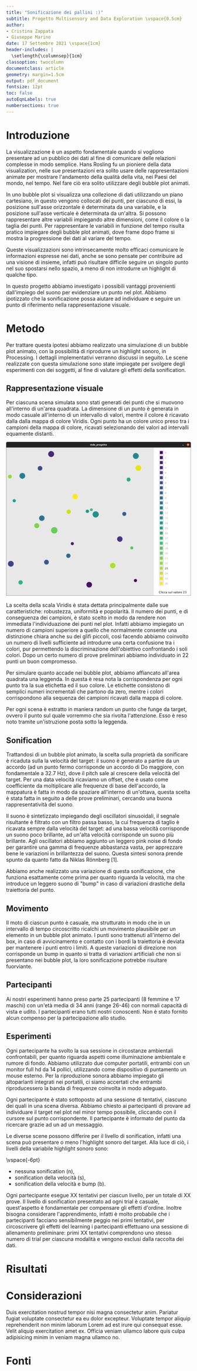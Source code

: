```yaml
---
title: "Sonificazione dei pallini :)"
subtitle: Progetto Multisensory and Data Exploration \vspace{0.5cm}
author: 
- Cristina Zappata
- Giuseppe Marino
date: 17 Settembre 2021 \vspace{1cm}
header-includes: |
  \setlength{\columnsep}{1cm}
classoption: twocolumn
documentclass: article
geometry: margin=1.5cm
output: pdf_document
fontsize: 12pt
toc: false
autoEqnLabels: true
numbersections: true
---
```



# Introduzione

La visualizzazione è un aspetto fondamentale quando si vogliono presentare ad un pubblico dei dati al fine di comunicare delle relazioni complesse in modo semplice. Hans Rosling fu un pioniere della data visualization, nelle sue presentazioni era solito usare delle rappresentazioni animate per mostrare l'andamento della qualità della vita, nei Paesi del mondo, nel tempo. Nel fare ciò era solito utilizzare degli bubble plot animati. 

In uno bubble plot si visualizza una collezione di dati utilizzando un piano cartesiano, in questo vengono collocati dei punti, per ciascuno di essi, la posizione sull'asse orizzontale è determinata da una variabile, e la posizione sull'asse verticale è determinata da un'altra. Si possono rappresentare altre variabili impiegando altre dimensioni, come il colore o la taglia dei punti. Per rappresentare le variabili in funzione del tempo risulta pratico impiegare degli bubble plot animati, dove frame dopo frame si mostra la progressione dei dati al variare del tempo.

Queste visualizzazioni sono intrinsecamente molto efficaci comunicare le informazioni espresse nei dati, anche se sono pensate per contribuire ad una visione di insieme, infatti può risultare difficile seguire un singolo punto nel suo spostarsi nello spazio, a meno di non introdurre un highlight di qualche tipo. 

In questo progetto abbiamo investigato i possibili vantaggi provenienti dall'impiego del suono per evidenziare un punto nel plot. Abbiamo ipotizzato che la sonificazione possa aiutare ad individuare e seguire un punto di riferimento nella rappresentazione visuale.

# Metodo

Per trattare questa ipotesi abbiamo realizzato una simulazione di un bubble plot animato, con la possibilità di riprodurre un highlight sonoro, in Processing. I dettagli implementativi verranno discussi in seguito. Le scene realizzate con questa simulazione sono state impiegate per svolgere degli esperimenti con dei soggetti, al fine di valutare gli effetti della sonification.

## Rappresentazione visuale

Per ciascuna scena simulata sono stati generati dei punti che si muovono all'interno di un'area quadrata. La dimensione di un punto è generata in modo casuale all'interno di un intervallo di valori, mentre il colore è ricavato dalla dalla mappa di colore Viridis. Ogni punto ha un colore unico preso tra i campioni della mappa di colore, ricavati selezionando dei valori ad intervalli equamente distanti. 

![Esempio di una scena](res/scena.png)

La scelta della scala Viridis è stata dettata principalmente dalle sue caratteristiche: robustezza, uniformità e popolarità. Il numero dei punti, e di conseguenza dei campioni, è stato scelto in modo da rendere non immediata l'individuazione dei punti nel plot. Infatti abbiamo impiegato un numero di campioni superiore a quello che normalmente consente una distinzione chiara anche su dei glifi piccoli, così facendo abbiamo coinvolto un numero di livelli sufficiente ad introdurre una certa confusione tra i colori, pur permettendo la discriminazione dell'obiettivo confrontando i soli colori. Dopo un certo numero di prove preliminari abbiamo individuato in 22 punti un buon compromesso.

Per simulare quanto accade nei bubble plot, abbiamo affiancato all'area quadrata una leggenda. In questa è resa nota la corrispondenza per ogni punto tra la sua etichetta ed il suo colore. Le etichette consistono di semplici numeri incrementali che partono da zero, mentre i colori corrispondono alla sequenza dei campioni ricavati dalla mappa di colore.

Per ogni scena è estratto in maniera random un punto che funge da target, ovvero il punto sul quale vorremmo che sia rivolta l'attenzione. Esso è reso noto tramite un'istruzione posta sotto la leggenda.

## Sonification

Trattandosi di un bubble plot animato, la scelta sulla proprietà da sonificare è ricaduta sulla la velocità del target: il suono è generato a partire da un accordo (ad un punto fermo corrisponde un accordo di Do maggiore, con fondamentale a 32.7 Hz), dove il pitch sale al crescere della velocità del target. Per una data velocità ricaviamo un offset, che è usato come coefficiente da moltiplicare alle frequenze di base dell'accordo, la mappatura è fatta in modo da spaziare all'interno di un'ottava, questa scelta è stata fatta in seguito a delle prove preliminari, cercando una buona rappresentatività del suono. 

Il suono è sintetizzato impiegando degli oscillatori sinusoidali, il segnale risultante è filtrato con un filtro passa basso, la cui frequenza di taglio è ricavata sempre dalla velocità del target: ad una bassa velocità corrisponde un suono poco brillante, ad un'alta velocità corrisponde un suono più brillante. Agli oscillatori abbiamo aggiunto un leggero pink noise di fondo per garantire una gamma di frequenze abbastanza vasta, per apprezzare bene le variazioni in brillantezza del suono. Questa sintesi sonora prende spunto da quanto fatto da Niklas Rönnberg [1].

Abbiamo anche realizzato una variazione di questa sonificazione, che funziona esattamente come prima per quanto riguarda la velocità, ma che introduce un leggero suono di "bump" in caso di variazioni drastiche della traiettoria del punto.

## Movimento

Il moto di ciascun punto è casuale, ma strutturato in modo che in un intervallo di tempo circoscritto ricalchi un movimento plausibile per un elemento in un bubble plot animato. I punti sono trattenuti all'interno del box, in caso di avvicinamento e contatto con i bordi la traiettoria è deviata per mantenere i punti entro i limiti. A queste variazioni di direzione non corrisponde un bump in quanto si tratta di variazioni artificiali che non si presentano nei bubble plot, la loro sonificazione potrebbe risultare fuorviante.


## Partecipanti 

Ai nostri esperimenti hanno preso parte 25 partecipanti (8 femmine e 17 maschi) con un'età media di 34 anni (range 26-46) con normali capacità di vista e udito. I partecipanti erano tutti nostri conoscenti. Non è stato fornito alcun compenso per la partecipazione allo studio.

## Esperimenti

Ogni partecipante ha svolto la sua sessione in circostanze ambientali confrontabili, per quanto riguarda aspetti come illuminazione ambientale e rumore di fondo. Abbiamo utilizzato due computer portatili, entrambi con un monitor full hd da 14 pollici, utilizzando come dispositivo di puntamento un mouse esterno. Per la riproduzione sonora abbiamo impiegato gli altoparlanti integrati nei portatili, ci siamo accertati che entrambi riproducessero la banda di frequenze coinvolta in modo adeguato.

Ogni partecipante è stato sottoposto ad una sessione di tentativi, ciascuno dei quali in una scena diversa. Abbiamo chiesto ai partecipanti di provare ad individuare il target nel plot nel minor tempo possibile, cliccando con il cursore sul punto corrispondente. Il partecipante è informato del punto da ricercare grazie ad un ad un messaggio.

Le diverse scene possono differire per il livello di sonification, infatti una scena può presentare o meno l'highlight sonoro del target. Alla luce di ciò, i livelli della variabile highlight sonoro sono:

\vspace{-6pt}

+ nessuna sonification (n), 
+ sonification della velocità (s),
+ sonification della velocità e bump (b). 

Ogni partecipante esegue XX tentativi per ciascun livello, per un totale di XX prove. Il livello di sonification presentato ad ogni trial  è casuale, quest'aspetto è fondamentale per compensare gli effetti d'ordine. Inoltre bisogna considerare l'apprendimento, infatti è molto probabile che i partecipanti facciano sensibilmente peggio nei primi tentativi, per circoscrivere gli effetti del learning i partecipanti effettuano una sessione di allenamento preliminare: primi XX tentativi comprendono uno stesso numero di trial per ciascuna modalità e vengono esclusi dalla raccolta dei dati.

# Risultati 




# Considerazioni

Duis exercitation nostrud tempor nisi magna consectetur anim. Pariatur fugiat voluptate consectetur ea eu dolor excepteur. Voluptate tempor aliquip reprehenderit non minim laborum Lorem ad est irure qui consequat esse. Velit aliquip exercitation amet ex. Officia veniam ullamco labore quis culpa adipisicing minim in veniam magna ullamco no.

# Fonti 